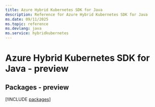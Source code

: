 ```yaml
---
title: Azure Hybrid Kubernetes SDK for Java
description: Reference for Azure Hybrid Kubernetes SDK for Java
ms.date: 09/11/2025
ms.topic: reference
ms.devlang: java
ms.service: hybridkubernetes
---
```

# Azure Hybrid Kubernetes SDK for Java - preview
## Packages - preview
[!INCLUDE [packages](hybrid-kubernetes-index.md)]